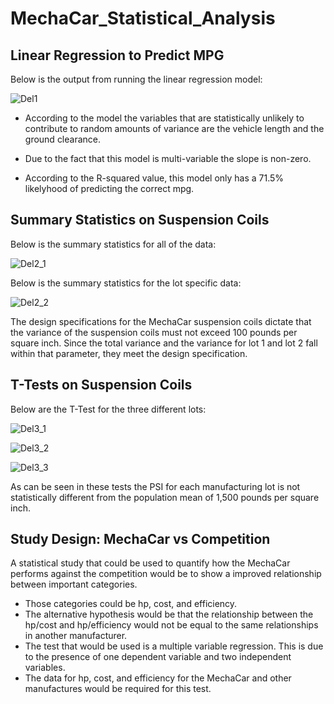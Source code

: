 # MechaCar_Statistical_Analysis
## Linear Regression to Predict MPG
Below is the output from running the linear regression model:

![Del1](https://user-images.githubusercontent.com/71234992/105801647-cca31c80-5f56-11eb-9823-969f312c4079.PNG)


* According to the model the variables that are statistically unlikely to contribute 
to random amounts of variance are the vehicle length and the ground clearance.

* Due to the fact that this model is multi-variable the slope is non-zero.

* According to the R-squared value, this model only has a 71.5% likelyhood of predicting
the correct mpg.

## Summary Statistics on Suspension Coils

Below is the summary statistics for all of the data:

![Del2_1](https://user-images.githubusercontent.com/71234992/105940243-19026100-6018-11eb-8bfc-695115cac45b.PNG)


Below is the summary statistics for the lot specific data:

![Del2_2](https://user-images.githubusercontent.com/71234992/105940245-199af780-6018-11eb-876f-5293b3526fd4.PNG)


The design specifications for the MechaCar suspension coils dictate that the variance of the suspension coils must not exceed 100 pounds per square inch. Since the total variance and the variance for lot 1 and lot 2 fall within that parameter, they meet the design specification.

## T-Tests on Suspension Coils

Below are the T-Test for the three different lots:

![Del3_1](https://user-images.githubusercontent.com/71234992/105948159-af8a4e80-6027-11eb-98d2-d5b583a996da.PNG)


![Del3_2](https://user-images.githubusercontent.com/71234992/105948162-b022e500-6027-11eb-8ce0-9e18a8231181.PNG)


![Del3_3](https://user-images.githubusercontent.com/71234992/105948163-b022e500-6027-11eb-9086-9f524e26343b.PNG)


As can be seen in these tests the PSI for each manufacturing lot is not statistically different from the population mean of 1,500 pounds per square inch.

## Study Design: MechaCar vs Competition

A statistical study that could be used to quantify how the MechaCar performs against the competition would be to show a improved relationship between important categories.

* Those categories could be hp, cost, and efficiency.
* The alternative hypothesis would be that the relationship between the hp/cost and hp/efficiency would not be equal to the same relationships in another manufacturer. 
* The test that would be used is a multiple variable regression. This is due to the presence of one dependent variable and two independent variables.
* The data for hp, cost, and efficiency for the MechaCar and other manufactures would be required for this test.
